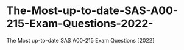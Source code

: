 # The-Most-up-to-date-SAS-A00-215-Exam-Questions-2022-
The Most up-to-date SAS A00-215 Exam Questions [2022]
